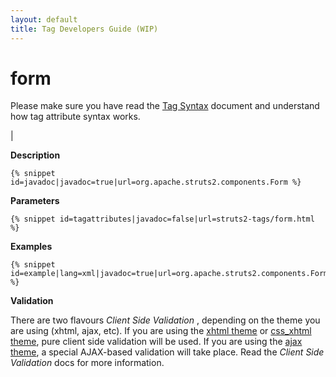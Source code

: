 ```yaml
---
layout: default
title: Tag Developers Guide (WIP)
---
```


# form


Please make sure you have read the [Tag Syntax](#PAGE_13927) document and understand how tag attribute syntax works.

| 

__Description__



~~~~~~~
{% snippet id=javadoc|javadoc=true|url=org.apache.struts2.components.Form %}
~~~~~~~

__Parameters__



~~~~~~~
{% snippet id=tagattributes|javadoc=false|url=struts2-tags/form.html %}
~~~~~~~

__Examples__



~~~~~~~
{% snippet id=example|lang=xml|javadoc=true|url=org.apache.struts2.components.Form %}
~~~~~~~

__Validation__

There are two flavours _Client Side Validation_ , depending on the theme you are using (xhtml, ajax, etc). If you are using the [xhtml theme](#PAGE_13834) or [css_xhtml theme](#PAGE_14215), pure client side validation will be used. If you are using the [ajax theme](#PAGE_14205), a special AJAX-based validation will take place. Read the _Client Side Validation_  docs for more information.
